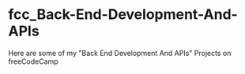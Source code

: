 # fcc_Back-End-Development-And-APIs
Here are some of my "Back End Development And APIs" Projects on freeCodeCamp
